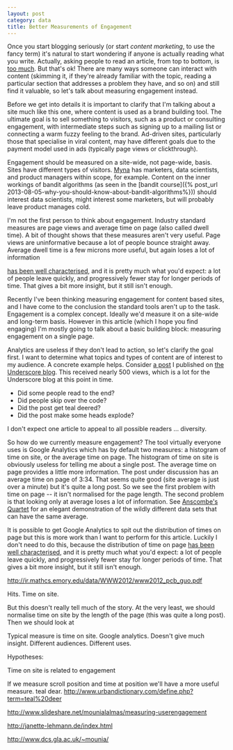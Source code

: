 ```yaml
---
layout: post
category: data
title: Better Measurements of Engagement
---
```


Once you start blogging seriously (or start *content marketing*, to use the fancy term) it's natural to start wondering if anyone is actually reading what you write. Actually, asking people to read an article, from top to bottom, is [too much](www.slate.com/articles/technology/technology/2013/06/how_people_read_online_why_you_won_t_finish_this_article.html). But that's ok! There are many ways someone can interact with content (skimming it, if they're already familiar with the topic, reading a particular section that addresses a problem they have, and so on) and still find it valuable, so let's talk about measuring engagement instead.

Before we get into details it is important to clarify that I'm talking about a site much like this one, where content is used as a brand building tool. The ultimate goal is to sell something to visitors, such as a product or consulting engagement, with intermediate steps such as signing up to a mailing list or connecting a warm fuzzy feeling to the brand. Ad-driven sites, particularly those that specialise in viral content, may have different goals due to the payment model used in ads (typically page views or clickthrough).

Engagement should be measured on a site-wide, not page-wide, basis. Sites have different types of visitors. [Myna](http://mynaweb.com/) has marketers, data scientists, and product managers within scope, for example. Content on the inner workings of bandit algorithms (as seen in the [bandit course]({% post_url 2013-08-05-why-you-should-know-about-bandit-algorithms%})) should interest data scientists, might interest some marketers, but will probably leave product manages cold.

I'm not the first person to think about engagement. Industry standard measures are page views and average time on page (also called dwell time). A bit of thought shows that these measures aren't very useful. Page views are uninformative because a lot of people bounce straight away. Average dwell time is a few microns more useful, but again loses a lot of information

[has been well characterised](http://research.microsoft.com/apps/pubs/default.aspx?id=137655), and it is pretty much what you'd expect: a lot of people leave quickly, and progressively fewer stay for longer periods of time. That gives a bit more insight, but it still isn't enough.

Recently I've been thinking measuring engagement for content based sites, and I have come to the conclusion the standard tools aren't up to the task. Engagement is a complex concept. Ideally we'd measure it on a site-wide and long-term basis.
However in this article (which I hope you find engaging) I'm mostly going to talk about a basic building block: measuring engagement on a single page.



Analytics are useless if they don't lead to action, so let's clarify the goal first. I want to determine what topics and types of content are of interest to my audience. A concrete example helps. Consider [a post](http://underscoreconsulting.com/blog/posts/2013/12/20/scalaz-monad-transformers.html) I published on [the Underscore blog](http://underscoreconsulting.com/blog/). This received nearly 500 views, which is a lot for the Underscore blog at this point in time.

- Did some people read to the end?
- Did people skip over the code?
- Did the post get teal deered?
- Did the post make some heads explode?

I don't expect one article to appeal to all possible readers ... diversity.

So how do we currently measure engagement? The tool virtually everyone uses is Google Analytics which has by default two measures: a histogram of time on site, or the average time on page. The histogram of time on site is obviously useless for telling me about a single post. The average time on page provides a little more information. The post under discussion has an average time on page of 3:34. That seems quite good (site average is just over a minute) but it's quite a long post. So we see the first problem with time on page -- it isn't normalised for the page length. The second problem is that looking only at average loses a lot of information. See [Anscombe's Quartet](http://en.wikipedia.org/wiki/Anscombe%27s_quartet) for an elegant demonstration of the wildly different data sets that can have the same average.

It is possible to get Google Analytics to spit out the distribution of times on page but this is more work than I want to perform for this article. Luckily I don't need to do this, because the distribution of time on page [has been well characterised](http://research.microsoft.com/apps/pubs/default.aspx?id=137655), and it is pretty much what you'd expect: a lot of people leave quickly, and progressively fewer stay for longer periods of time. That gives a bit more insight, but it still isn't enough.

http://ir.mathcs.emory.edu/data/WWW2012/www2012_pcb_guo.pdf


Hits. Time on site.

But this doesn't really tell much of the story. At the very least, we should normalise time on site by the length of the page (this was quite a long post). Then we should look at

Typical measure is time on site. Google analytics. Doesn't give much insight. Different audiences. Different uses.

Hypotheses:

Time on site is related to engagement

If we measure scroll position and time at position we'll have a more useful measure.
teal dear. http://www.urbandictionary.com/define.php?term=teal%20deer

http://www.slideshare.net/mounialalmas/measuring-userengagement

http://janette-lehmann.de/index.html

http://www.dcs.gla.ac.uk/~mounia/
